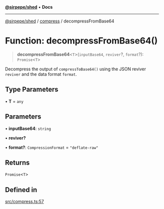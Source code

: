 [**@sirpepe/shed**](../../README.md) • **Docs**

***

[@sirpepe/shed](../../README.md) / [compress](../README.md) / decompressFromBase64

# Function: decompressFromBase64()

> **decompressFromBase64**\<`T`\>(`inputBase64`, `reviver`?, `format`?): `Promise`\<`T`\>

Decompress the output of `compressToBase64()`  using the JSON reviver
`reviver` and the data format `format`.

## Type Parameters

• **T** = `any`

## Parameters

• **inputBase64**: `string`

• **reviver?**

• **format?**: `CompressionFormat` = `"deflate-raw"`

## Returns

`Promise`\<`T`\>

## Defined in

[src/compress.ts:57](https://github.com/SirPepe/shed/blob/36009fde0fee9ee53321ca81309876bbb49851e3/src/compress.ts#L57)

